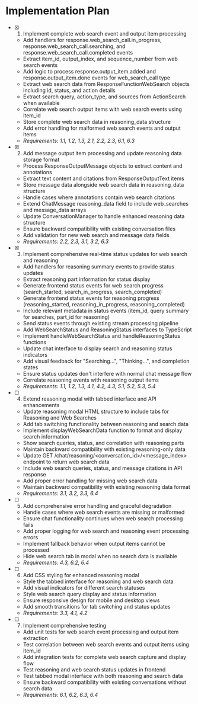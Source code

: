 # Implementation Plan

- [x] 1. Implement complete web search event and output item processing





  - Add handlers for response.web_search_call.in_progress, response.web_search_call.searching, and response.web_search_call.completed events
  - Extract item_id, output_index, and sequence_number from web search events
  - Add logic to process response.output_item.added and response.output_item.done events for web_search_call type
  - Extract web search data from ResponseFunctionWebSearch objects including id, status, and action details
  - Extract search query, action_type, and sources from ActionSearch when available
  - Correlate web search output items with web search events using item_id
  - Store complete web search data in reasoning_data structure
  - Add error handling for malformed web search events and output items
  - _Requirements: 1.1, 1.2, 1.3, 2.1, 2.2, 2.3, 6.1, 6.3_

- [x] 2. Add message output item processing and update reasoning data storage format





  - Process ResponseOutputMessage objects to extract content and annotations
  - Extract text content and citations from ResponseOutputText items
  - Store message data alongside web search data in reasoning_data structure
  - Handle cases where annotations contain web search citations
  - Extend ChatMessage reasoning_data field to include web_searches and message_data arrays
  - Update ConversationManager to handle enhanced reasoning data structure
  - Ensure backward compatibility with existing conversation files
  - Add validation for new web search and message data fields
  - _Requirements: 2.2, 2.3, 3.1, 3.2, 6.3_

- [x] 3. Implement comprehensive real-time status updates for web search and reasoning





  - Add handlers for reasoning summary events to provide status updates
  - Extract reasoning part information for status display
  - Generate frontend status events for web search progress (search_started, search_in_progress, search_completed)
  - Generate frontend status events for reasoning progress (reasoning_started, reasoning_in_progress, reasoning_completed)
  - Include relevant metadata in status events (item_id, query summary for searches, part_id for reasoning)
  - Send status events through existing stream processing pipeline
  - Add WebSearchStatus and ReasoningStatus interfaces to TypeScript
  - Implement handleWebSearchStatus and handleReasoningStatus functions
  - Update chat interface to display search and reasoning status indicators
  - Add visual feedback for "Searching...", "Thinking...", and completion states
  - Ensure status updates don't interfere with normal chat message flow
  - Correlate reasoning events with reasoning output items
  - _Requirements: 1.1, 1.2, 1.3, 4.1, 4.2, 4.3, 5.1, 5.2, 5.3, 5.4_

- [ ] 4. Extend reasoning modal with tabbed interface and API enhancements
  - Update reasoning modal HTML structure to include tabs for Reasoning and Web Searches
  - Add tab switching functionality between reasoning and search data
  - Implement displayWebSearchData function to format and display search information
  - Show search queries, status, and correlation with reasoning parts
  - Maintain backward compatibility with existing reasoning-only data
  - Update GET /chat/reasoning/<conversation_id>/<message_index> endpoint to return web search data
  - Include web search queries, status, and message citations in API response
  - Add proper error handling for missing web search data
  - Maintain backward compatibility with existing reasoning data format
  - _Requirements: 3.1, 3.2, 3.3, 6.4_

- [ ] 5. Add comprehensive error handling and graceful degradation
  - Handle cases where web search events are missing or malformed
  - Ensure chat functionality continues when web search processing fails
  - Add proper logging for web search and reasoning event processing errors
  - Implement fallback behavior when output items cannot be processed
  - Hide web search tab in modal when no search data is available
  - _Requirements: 4.3, 6.2, 6.4_

- [ ] 6. Add CSS styling for enhanced reasoning modal
  - Style the tabbed interface for reasoning and web search data
  - Add visual indicators for different search statuses
  - Style web search query display and status information
  - Ensure responsive design for mobile and desktop views
  - Add smooth transitions for tab switching and status updates
  - _Requirements: 3.3, 4.1, 4.2_

- [ ] 7. Implement comprehensive testing
  - Add unit tests for web search event processing and output item extraction
  - Test correlation between web search events and output items using item_id
  - Add integration tests for complete web search capture and display flow
  - Test reasoning and web search status updates in frontend
  - Test tabbed modal interface with both reasoning and search data
  - Ensure backward compatibility with existing conversations without search data
  - _Requirements: 6.1, 6.2, 6.3, 6.4_